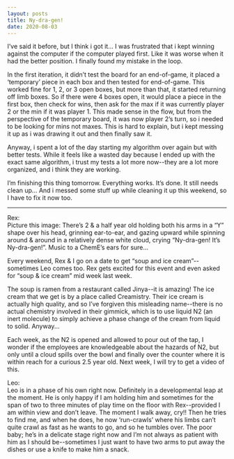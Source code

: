```yaml
---
layout: posts
title: Ny-dra-gen!
date: 2020-08-03
---
```


I’ve said it before, but I think i got it…  I was frustrated that i kept winning against the computer if the computer played first.  Like it was worse when it had the better position.  I finally found my mistake in the loop. 

In the first iteration, it didn’t test the board for an end-of-game, it placed a ‘temporary’ piece in each box and then tested for end-of-game.  This worked fine for 1, 2, or 3 open boxes, but more than that, it started returning off limb boxes.  So if there were 4 boxes open, it would place a piece in the first box, then check for wins, then ask for the max if it was currently player 2 or the min if it was player 1.  This made sense in the flow, but from the perspective of the temporary board, it was now player 2’s turn, so i needed to be looking for mins not maxes.  This is hard to explain, but i kept messing it up as i was drawing it out and then finally saw it.

Anyway, i spent a lot of the day starting my algorithm over again but with better tests.  While it feels like a wasted day because I ended up with the exact same algorithm, i trust my tests a lot more now--they are a lot more organized, and i think they are working.

I’m finishing this thing tomorrow.  Everything works.  It’s done.  It still needs clean up…  And i messed some stuff up while cleaning it up this weekend, so I have to fix it now too.

***
Rex:  
Picture this image: There’s 2 & a half year old holding both his arms in a “Y” shape over his head, grinning ear-to-ear, and gazing upward while spinning around & around in a relatively dense white cloud, crying “Ny-dra-gen!  It’s Ny-dra-gen!”.  Music to a ChemE’s ears for sure…

Every weekend, Rex & I go on a date to get “soup and ice cream”--sometimes Leo comes too.  Rex gets excited for this event and even asked for “soup & ice cream” mid week last week.  

The soup is ramen from a restaurant called Jinya--it is amazing!  The ice cream that we get is by a place called Creamistry.  Their ice cream is actually high quality, and so I’ve forgiven this misleading name--there is no actual chemistry involved in their gimmick, which is to use liquid N2 (an inert molecule) to simply achieve a phase change of the cream from liquid to solid.  Anyway... 

Each week, as the N2 is opened and allowed to pour out of the tap, I wonder if the employees are knowledgeable about the hazards of N2, but only until a cloud spills over the bowl and finally over the counter where it is within reach for a curious 2.5 year old.  Next week, I will try to get a video of this. 

Leo:  
Leo is in a phase of his own right now.  Definitely in a developmental leap at the moment.  He is only happy if I am holding him and sometimes for the span of two to three minutes of play time on the floor with Rex--provided I am within view and don’t leave.  The moment I walk away, cry!!  Then he tries to find me, and when he does, he now ‘run-crawls’ where his limbs can’t quite crawl as fast as he wants to go, and so he tumbles over.  The poor baby; he’s in a delicate stage right now and I’m not always as patient with him as I should be--sometimes I just want to have two arms to put away the dishes or use a knife to make him a snack.
